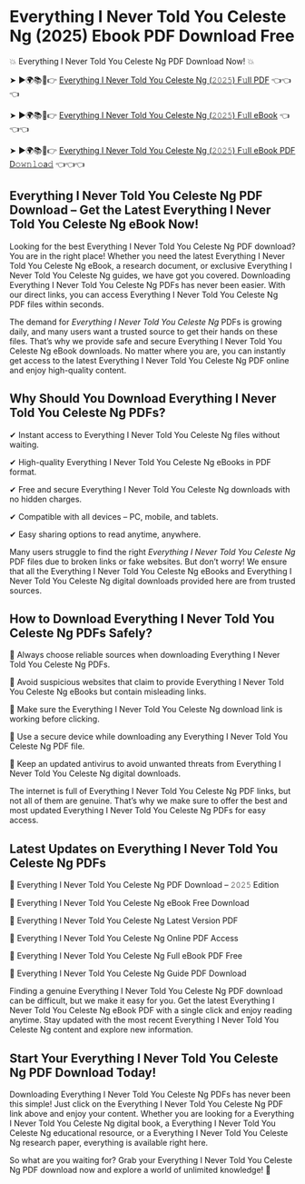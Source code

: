 # Everything I Never Told You Celeste Ng (2025) Ebook PDF Download Free

💥 Everything I Never Told You Celeste Ng PDF Download Now! 💥

➤ ►🌍📚📱👉 [Everything I Never Told You Celeste Ng (𝟸𝟶𝟸𝟻) F𝚞ll PDF](https://getpdf.xyz/everything-i-never-told-you-celeste-ng) 👈👈👈


➤ ►🌍📚📱👉 [Everything I Never Told You Celeste Ng (𝟸𝟶𝟸𝟻) F𝚞ll eBook](https://getpdf.xyz/everything-i-never-told-you-celeste-ng) 👈👈👈


➤ ►🌍📚📱👉 [Everything I Never Told You Celeste Ng (𝟸𝟶𝟸𝟻) F𝚞ll eBook PDF D𝚘𝚠𝚗𝚕𝚘a𝚍](https://getpdf.xyz/everything-i-never-told-you-celeste-ng) 👈👈👈


## Everything I Never Told You Celeste Ng PDF Download – Get the Latest Everything I Never Told You Celeste Ng eBook Now!

Looking for the best Everything I Never Told You Celeste Ng PDF download? You are in the right place! Whether you need the latest Everything I Never Told You Celeste Ng eBook, a research document, or exclusive Everything I Never Told You Celeste Ng guides, we have got you covered. Downloading Everything I Never Told You Celeste Ng PDFs has never been easier. With our direct links, you can access Everything I Never Told You Celeste Ng PDF files within seconds.

The demand for *Everything I Never Told You Celeste Ng* PDFs is growing daily, and many users want a trusted source to get their hands on these files. That’s why we provide safe and secure Everything I Never Told You Celeste Ng eBook downloads. No matter where you are, you can instantly get access to the latest Everything I Never Told You Celeste Ng PDF online and enjoy high-quality content.

## Why Should You Download Everything I Never Told You Celeste Ng PDFs?

✔ Instant access to Everything I Never Told You Celeste Ng files without waiting.

✔ High-quality Everything I Never Told You Celeste Ng eBooks in PDF format.

✔ Free and secure Everything I Never Told You Celeste Ng downloads with no hidden charges.

✔ Compatible with all devices – PC, mobile, and tablets.

✔ Easy sharing options to read anytime, anywhere.

Many users struggle to find the right *Everything I Never Told You Celeste Ng* PDF files due to broken links or fake websites. But don’t worry! We ensure that all the Everything I Never Told You Celeste Ng eBooks and Everything I Never Told You Celeste Ng digital downloads provided here are from trusted sources.

## How to Download Everything I Never Told You Celeste Ng PDFs Safely?

📌 Always choose reliable sources when downloading Everything I Never Told You Celeste Ng PDFs.

📌 Avoid suspicious websites that claim to provide Everything I Never Told You Celeste Ng eBooks but contain misleading links.

📌 Make sure the Everything I Never Told You Celeste Ng download link is working before clicking.

📌 Use a secure device while downloading any Everything I Never Told You Celeste Ng PDF file.

📌 Keep an updated antivirus to avoid unwanted threats from Everything I Never Told You Celeste Ng digital downloads.

The internet is full of Everything I Never Told You Celeste Ng PDF links, but not all of them are genuine. That’s why we make sure to offer the best and most updated Everything I Never Told You Celeste Ng PDFs for easy access.

## Latest Updates on Everything I Never Told You Celeste Ng PDFs

🔹 Everything I Never Told You Celeste Ng PDF Download – 𝟸𝟶𝟸𝟻 Edition

🔹 Everything I Never Told You Celeste Ng eBook Free Download

🔹 Everything I Never Told You Celeste Ng Latest Version PDF

🔹 Everything I Never Told You Celeste Ng Online PDF Access

🔹 Everything I Never Told You Celeste Ng Full eBook PDF Free

🔹 Everything I Never Told You Celeste Ng Guide PDF Download

Finding a genuine Everything I Never Told You Celeste Ng PDF download can be difficult, but we make it easy for you. Get the latest Everything I Never Told You Celeste Ng eBook PDF with a single click and enjoy reading anytime. Stay updated with the most recent Everything I Never Told You Celeste Ng content and explore new information.

## Start Your Everything I Never Told You Celeste Ng PDF Download Today!

Downloading Everything I Never Told You Celeste Ng PDFs has never been this simple! Just click on the Everything I Never Told You Celeste Ng PDF link above and enjoy your content. Whether you are looking for a Everything I Never Told You Celeste Ng digital book, a Everything I Never Told You Celeste Ng educational resource, or a Everything I Never Told You Celeste Ng research paper, everything is available right here.

So what are you waiting for? Grab your Everything I Never Told You Celeste Ng PDF download now and explore a world of unlimited knowledge! 🚀